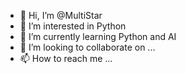 - 👋 Hi, I’m @MultiStar
- 👀 I’m interested in Python
- 🌱 I’m currently learning Python and AI
- 💞️ I’m looking to collaborate on ...
- 📫 How to reach me ...

<!---
MultiStar/MultiStar is a ✨ special ✨ repository because its `README.md` (this file) appears on your GitHub profile.
You can click the Preview link to take a look at your changes.
--->
